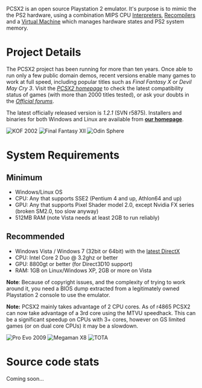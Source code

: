 PCSX2 is an open source Playstation 2 emulator. It's purpose is to mimic the the PS2 hardware, using a combination MIPS CPU [Interpreters](http://en.wikipedia.org/wiki/Interpreter_\(computing\)), [Recompilers](http://en.wikipedia.org/wiki/Dynamic_recompilation) and a [Virtual Machine](http://en.wikipedia.org/wiki/Virtual_machine) which manages hardware states and PS2 system memory.

# Project Details

The PCSX2 project has been running for more than ten years. Once able to run only a few public domain demos, recent versions enable many games to work at full speed, including popular titles such as *Final Fantasy X* or *Devil May Cry 3*. Visit the *[PCSX2 homepage](http://pcsx2.net)* to check the latest compatibility status of games (with more than 2000 titles tested), or ask your doubts in the *[Official forums](http://forums.pcsx2.net/)*.

The latest officially released version is *1.2.1* (SVN r5875).
Installers and binaries for both Windows and Linux are available from **[our homepage](http://pcsx2.net/)**.

![KOF 2002](https://dl.dropboxusercontent.com/u/743491/PCSX2/KoF2002.jpg "KOF 2002")
![Final Fantasy XII](https://dl.dropboxusercontent.com/u/743491/PCSX2/FinalFantasyXII.jpg "Final Fantasy XII")
![Odin Sphere](https://dl.dropboxusercontent.com/u/743491/PCSX2/OdinSphere.jpg "Odin Sphere")

# System Requirements

## Minimum
* Windows/Linux OS
* CPU: Any that supports SSE2 (Pentium 4 and up, Athlon64 and up)
* GPU: Any that supports Pixel Shader model 2.0, except Nvidia FX series (broken SM2.0, too slow anyway)
* 512MB RAM (note Vista needs at least 2GB to run reliably)

## Recommended
* Windows Vista / Windows 7 (32bit or 64bit) with the [latest DirectX](http://www.microsoft.com/en-us/download/details.aspx?id=35)
* CPU: Intel Core 2 Duo @ 3.2ghz or better
* GPU: 8800gt or better (for Direct3D10 support)
* RAM: 1GB on Linux/Windows XP, 2GB or more on Vista

**Note**: Because of copyright issues, and the complexity of trying to work around it, you need a BIOS dump extracted from a legitimately owned Playstation 2 console to use the emulator.

**Note:** PCSX2 mainly takes advantage of 2 CPU cores. As of r4865 PCSX2 can now take advantage of a 3rd core using the MTVU speedhack. This can be a significant speedup on CPUs with 3+ cores, however on GS limited games (or on dual core CPUs) it may be a slowdown.

![Pro Evo 2009](https://dl.dropboxusercontent.com/u/743491/PCSX2/ProEvo2009.jpg "Pro Evo 2009")
![Megaman X8](https://dl.dropboxusercontent.com/u/743491/PCSX2/MegamanX8.jpg "Megaman X8")
![TOTA](https://dl.dropboxusercontent.com/u/743491/PCSX2/TOTA.jpg "TOTA")

# Source code stats
Coming soon...
